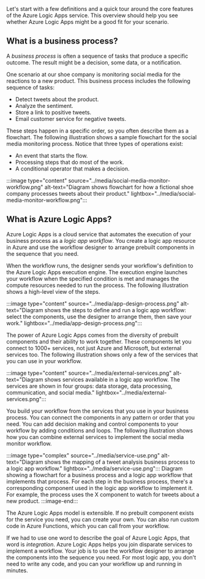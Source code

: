 Let's start with a few definitions and a quick tour around the core features of the Azure Logic Apps service. This overview should help you see whether Azure Logic Apps might be a good fit for your scenario.

## What is a business process?

A *business process* is often a sequence of tasks that produce a specific outcome. The result might be a decision, some data, or a notification.

One scenario at our shoe company is monitoring social media for the reactions to a new product. This business process includes the following sequence of tasks:

- Detect tweets about the product.
- Analyze the sentiment.
- Store a link to positive tweets.
- Email customer service for negative tweets.

These steps happen in a specific order, so you often describe them as a flowchart. The following illustration shows a sample flowchart for the social media monitoring process. Notice that three types of operations exist: 

- An event that starts the flow.
- Processing steps that do most of the work.
- A conditional operator that makes a decision.

:::image type="content" source="../media/social-media-monitor-workflow.png" alt-text="Diagram shows flowchart for how a fictional shoe company processes tweets about their product." lightbox="../media/social-media-monitor-workflow.png":::

## What is Azure Logic Apps?

Azure Logic Apps is a cloud service that automates the execution of your business process as a *logic app workflow*. You create a logic app resource in Azure and use the workflow designer to arrange prebuilt components in the sequence that you need.

When the workflow runs, the designer sends your workflow's definition to the Azure Logic Apps execution engine. The execution engine launches your workflow when the specified condition is met and manages the compute resources needed to run the process. The following illustration shows a high-level view of the steps.

:::image type="content" source="../media/app-design-process.png" alt-text="Diagram shows the steps to define and run a logic app workflow: select the components, use the designer to arrange them, then save your work." lightbox="../media/app-design-process.png":::

The power of Azure Logic Apps comes from the diversity of prebuilt components and their ability to work together. These components let you connect to 1000+ services, not just Azure and Microsoft, but external services too. The following illustration shows only a few of the services that you can use in your workflow.

:::image type="content" source="../media/external-services.png" alt-text="Diagram shows services available in a logic app workflow. The services are shown in four groups: data storage, data processing, communication, and social media." lightbox="../media/external-services.png":::

You build your workflow from the services that you use in your business process. You can connect the components in any pattern or order that you need. You can add decision making and control components to your workflow by adding conditions and loops. The following illustration shows how you can combine external services to implement the social media monitor workflow.

:::image type="complex" source="../media/service-use.png" alt-text="Diagram shows the mapping of a tweet analysis business process to a logic app workflow." lightbox="../media/service-use.png":::
Diagram showing a flowchart for a business process and a logic app workflow that implements that process. For each step in the business process, there's a corresponding component used in the logic app workflow to implement it. For example, the process uses the X component to watch for tweets about a new product.
:::image-end:::

The Azure Logic Apps model is extensible. If no prebuilt component exists for the service you need, you can create your own. You can also run custom code in Azure Functions, which you can call from your workflow.

If we had to use one word to describe the goal of Azure Logic Apps, that word is *integration*. Azure Logic Apps helps you join disparate services to implement a workflow. Your job is to use the workflow designer to arrange the components into the sequence you need. For most logic app, you don't need to write any code, and you can your workflow up and running in minutes.
